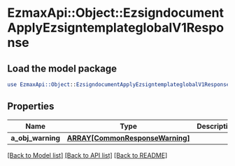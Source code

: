 # EzmaxApi::Object::EzsigndocumentApplyEzsigntemplateglobalV1Response

## Load the model package
```perl
use EzmaxApi::Object::EzsigndocumentApplyEzsigntemplateglobalV1Response;
```

## Properties
Name | Type | Description | Notes
------------ | ------------- | ------------- | -------------
**a_obj_warning** | [**ARRAY[CommonResponseWarning]**](CommonResponseWarning.md) |  | [optional] 

[[Back to Model list]](../README.md#documentation-for-models) [[Back to API list]](../README.md#documentation-for-api-endpoints) [[Back to README]](../README.md)


